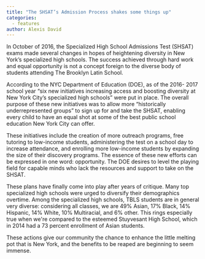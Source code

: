 ```yaml
---
title: "The SHSAT’s Admission Process shakes some things up"
categories:
  - features
author: Alexis David
---
```


In October of 2016, the Specialized High School Admissions Test (SHSAT) exams made several changes in hopes of heightening diversity in New York’s specialized high schools.  The success achieved through hard work and equal opportunity is not a concept foreign to the diverse body of students attending The Brooklyn Latin School.

According to the NYC Department of Education (DOE), as of the 2016- 2017 school year “six new initiatives increasing access and boosting diversity at New York City’s specialized high schools” were put in place. The overall purpose of these new initiatives was to allow more “historically underrepresented groups” to sign up for and take the SHSAT, enabling every child to have an equal shot at some of the best public school education New York City can offer.

These initiatives include the creation of more outreach programs, free tutoring to low-income students, administering the test on a school day to increase attendance, and enrolling more low-income students by expanding the size of their discovery programs. The essence of these new efforts can be expressed in one word: opportunity.  The DOE desires to level the playing field for capable minds who lack the resources and support to take on the SHSAT.

These plans have finally come into play after years of critique. Many top specialized high schools were urged to diversify their demographics overtime.  Among the specialized high schools, TBLS students are in general very diverse: considering all classes, we are 49% Asian, 17% Black, 14% Hispanic, 14% White, 10% Multiracial, and 6% other. This rings especially true when we're compared to the esteemed Stuyvesant High School, which in 2014 had a 73 percent enrollment of Asian students.

These actions give our community the chance to enhance the little melting pot that is New York, and the benefits to be reaped are beginning to seem immense.
